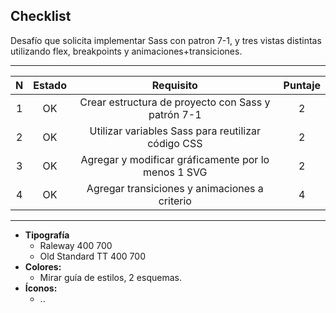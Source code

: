 ## Checklist 

Desafío que solicita implementar Sass con patron 7-1, y tres vistas distintas utilizando flex, breakpoints y animaciones+transiciones.

<hr>

|N|Estado|Requisito|Puntaje| 
|:-------:|:-------:|:------:|:------:|
|1|OK|Crear estructura de proyecto con Sass y patrón 7-1 |2|
|2|OK|Utilizar variables Sass para reutilizar código CSS|2|
|3|OK|Agregar y modificar gráficamente por lo menos 1 SVG|2|
|4|OK|Agregar transiciones y animaciones a criterio|4|

<hr>

* **Tipografía** 
  * Raleway 400 700
  * Old Standard TT 400 700
* **Colores:**
  * Mirar guía de estilos, 2 esquemas.
* **Íconos:**
  * ..
